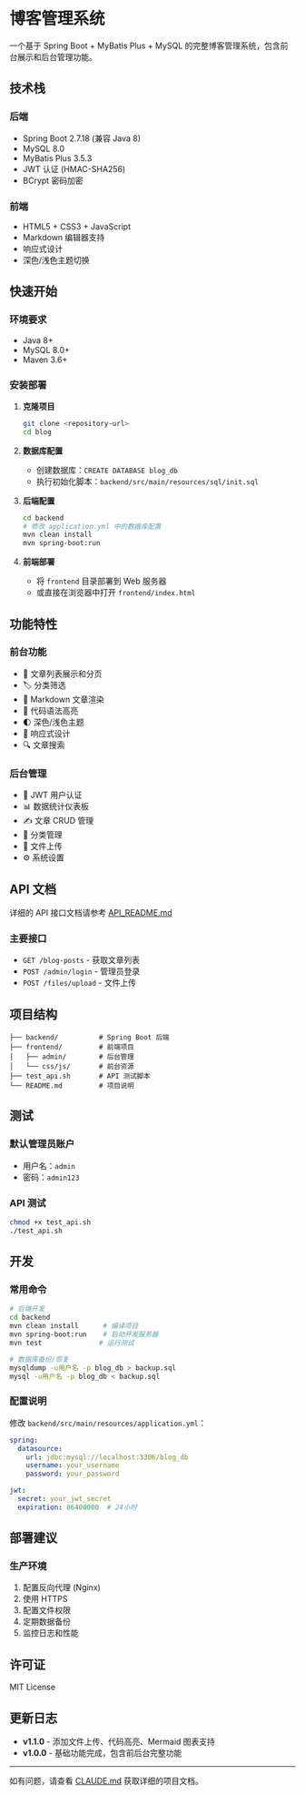 # 博客管理系统

一个基于 Spring Boot + MyBatis Plus + MySQL 的完整博客管理系统，包含前台展示和后台管理功能。

## 技术栈

### 后端
- Spring Boot 2.7.18 (兼容 Java 8)
- MySQL 8.0
- MyBatis Plus 3.5.3
- JWT 认证 (HMAC-SHA256)
- BCrypt 密码加密

### 前端
- HTML5 + CSS3 + JavaScript
- Markdown 编辑器支持
- 响应式设计
- 深色/浅色主题切换

## 快速开始

### 环境要求
- Java 8+
- MySQL 8.0+
- Maven 3.6+

### 安装部署

1. **克隆项目**
   ```bash
   git clone <repository-url>
   cd blog
   ```

2. **数据库配置**
   - 创建数据库：`CREATE DATABASE blog_db`
   - 执行初始化脚本：`backend/src/main/resources/sql/init.sql`

3. **后端配置**
   ```bash
   cd backend
   # 修改 application.yml 中的数据库配置
   mvn clean install
   mvn spring-boot:run
   ```

4. **前端部署**
   - 将 `frontend` 目录部署到 Web 服务器
   - 或直接在浏览器中打开 `frontend/index.html`

## 功能特性

### 前台功能
- 📖 文章列表展示和分页
- 🏷️ 分类筛选
- 📝 Markdown 文章渲染
- 🎨 代码语法高亮
- 🌓 深色/浅色主题
- 📱 响应式设计
- 🔍 文章搜索

### 后台管理
- 🔐 JWT 用户认证
- 📊 数据统计仪表板
- ✍️ 文章 CRUD 管理
- 📂 分类管理
- 📁 文件上传
- ⚙️ 系统设置

## API 文档

详细的 API 接口文档请参考 [API_README.md](API_README.md)

### 主要接口
- `GET /blog-posts` - 获取文章列表
- `POST /admin/login` - 管理员登录
- `POST /files/upload` - 文件上传

## 项目结构

```
├── backend/          # Spring Boot 后端
├── frontend/         # 前端项目
│   ├── admin/        # 后台管理
│   └── css/js/       # 前台资源
├── test_api.sh       # API 测试脚本
└── README.md         # 项目说明
```

## 测试

### 默认管理员账户
- 用户名：`admin`
- 密码：`admin123`

### API 测试
```bash
chmod +x test_api.sh
./test_api.sh
```

## 开发

### 常用命令
```bash
# 后端开发
cd backend
mvn clean install      # 编译项目
mvn spring-boot:run    # 启动开发服务器
mvn test              # 运行测试

# 数据库备份/恢复
mysqldump -u用户名 -p blog_db > backup.sql
mysql -u用户名 -p blog_db < backup.sql
```

### 配置说明

修改 `backend/src/main/resources/application.yml`：

```yaml
spring:
  datasource:
    url: jdbc:mysql://localhost:3306/blog_db
    username: your_username
    password: your_password

jwt:
  secret: your_jwt_secret
  expiration: 86400000  # 24小时
```

## 部署建议

### 生产环境
1. 配置反向代理 (Nginx)
2. 使用 HTTPS
3. 配置文件权限
4. 定期数据备份
5. 监控日志和性能

## 许可证

MIT License

## 更新日志

- **v1.1.0** - 添加文件上传、代码高亮、Mermaid 图表支持
- **v1.0.0** - 基础功能完成，包含前后台完整功能

---

如有问题，请查看 [CLAUDE.md](CLAUDE.md) 获取详细的项目文档。